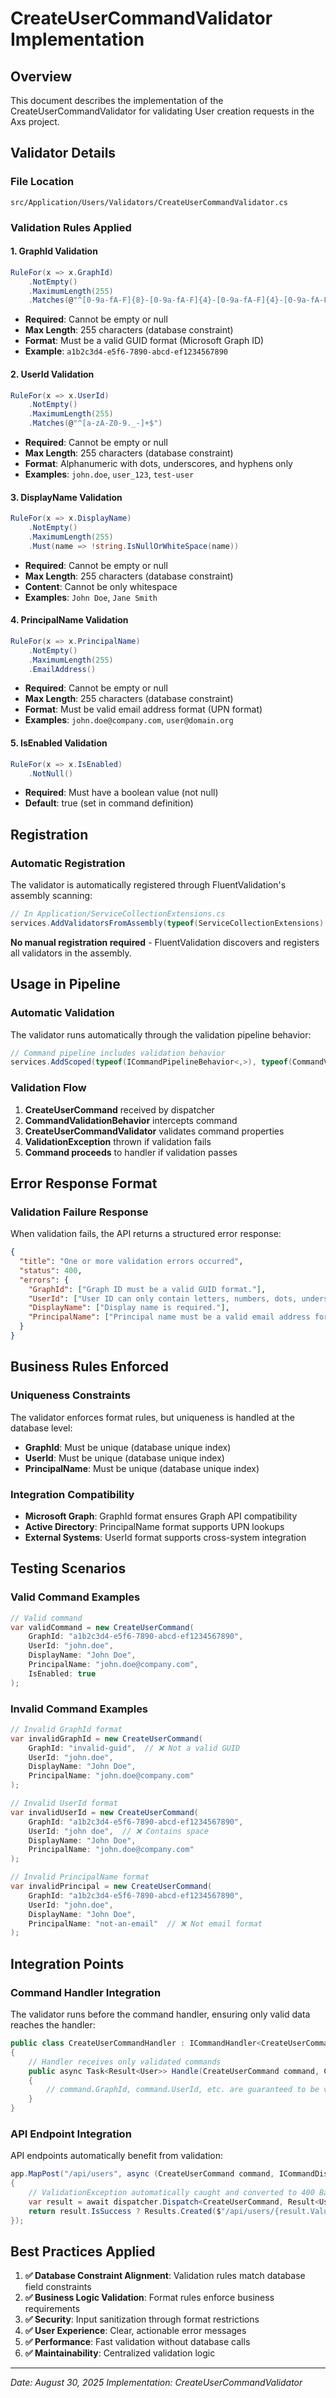 # CreateUserCommandValidator Implementation

## Overview
This document describes the implementation of the CreateUserCommandValidator for validating User creation requests in the Axs project.

## Validator Details

### **File Location**
`src/Application/Users/Validators/CreateUserCommandValidator.cs`

### **Validation Rules Applied**

#### **1. GraphId Validation**
```csharp
RuleFor(x => x.GraphId)
    .NotEmpty()
    .MaximumLength(255)
    .Matches(@"^[0-9a-fA-F]{8}-[0-9a-fA-F]{4}-[0-9a-fA-F]{4}-[0-9a-fA-F]{4}-[0-9a-fA-F]{12}$")
```
- **Required**: Cannot be empty or null
- **Max Length**: 255 characters (database constraint)
- **Format**: Must be a valid GUID format (Microsoft Graph ID)
- **Example**: `a1b2c3d4-e5f6-7890-abcd-ef1234567890`

#### **2. UserId Validation**
```csharp
RuleFor(x => x.UserId)
    .NotEmpty()
    .MaximumLength(255)
    .Matches(@"^[a-zA-Z0-9._-]+$")
```
- **Required**: Cannot be empty or null
- **Max Length**: 255 characters (database constraint)
- **Format**: Alphanumeric with dots, underscores, and hyphens only
- **Examples**: `john.doe`, `user_123`, `test-user`

#### **3. DisplayName Validation**
```csharp
RuleFor(x => x.DisplayName)
    .NotEmpty()
    .MaximumLength(255)
    .Must(name => !string.IsNullOrWhiteSpace(name))
```
- **Required**: Cannot be empty or null
- **Max Length**: 255 characters (database constraint)
- **Content**: Cannot be only whitespace
- **Examples**: `John Doe`, `Jane Smith`

#### **4. PrincipalName Validation**
```csharp
RuleFor(x => x.PrincipalName)
    .NotEmpty()
    .MaximumLength(255)
    .EmailAddress()
```
- **Required**: Cannot be empty or null
- **Max Length**: 255 characters (database constraint)
- **Format**: Must be valid email address format (UPN format)
- **Examples**: `john.doe@company.com`, `user@domain.org`

#### **5. IsEnabled Validation**
```csharp
RuleFor(x => x.IsEnabled)
    .NotNull()
```
- **Required**: Must have a boolean value (not null)
- **Default**: true (set in command definition)

## Registration

### **Automatic Registration**
The validator is automatically registered through FluentValidation's assembly scanning:

```csharp
// In Application/ServiceCollectionExtensions.cs
services.AddValidatorsFromAssembly(typeof(ServiceCollectionExtensions).Assembly);
```

**No manual registration required** - FluentValidation discovers and registers all validators in the assembly.

## Usage in Pipeline

### **Automatic Validation**
The validator runs automatically through the validation pipeline behavior:

```csharp
// Command pipeline includes validation behavior
services.AddScoped(typeof(ICommandPipelineBehavior<,>), typeof(CommandValidationBehavior<,>));
```

### **Validation Flow**
1. **CreateUserCommand** received by dispatcher
2. **CommandValidationBehavior** intercepts command
3. **CreateUserCommandValidator** validates command properties
4. **ValidationException** thrown if validation fails
5. **Command proceeds** to handler if validation passes

## Error Response Format

### **Validation Failure Response**
When validation fails, the API returns a structured error response:

```json
{
  "title": "One or more validation errors occurred",
  "status": 400,
  "errors": {
    "GraphId": ["Graph ID must be a valid GUID format."],
    "UserId": ["User ID can only contain letters, numbers, dots, underscores, and hyphens."],
    "DisplayName": ["Display name is required."],
    "PrincipalName": ["Principal name must be a valid email address format."]
  }
}
```

## Business Rules Enforced

### **Uniqueness Constraints**
The validator enforces format rules, but uniqueness is handled at the database level:
- **GraphId**: Must be unique (database unique index)
- **UserId**: Must be unique (database unique index)  
- **PrincipalName**: Must be unique (database unique index)

### **Integration Compatibility**
- **Microsoft Graph**: GraphId format ensures Graph API compatibility
- **Active Directory**: PrincipalName format supports UPN lookups
- **External Systems**: UserId format supports cross-system integration

## Testing Scenarios

### **Valid Command Examples**
```csharp
// Valid command
var validCommand = new CreateUserCommand(
    GraphId: "a1b2c3d4-e5f6-7890-abcd-ef1234567890",
    UserId: "john.doe",
    DisplayName: "John Doe",
    PrincipalName: "john.doe@company.com",
    IsEnabled: true
);
```

### **Invalid Command Examples**
```csharp
// Invalid GraphId format
var invalidGraphId = new CreateUserCommand(
    GraphId: "invalid-guid",  // ❌ Not a valid GUID
    UserId: "john.doe",
    DisplayName: "John Doe",
    PrincipalName: "john.doe@company.com"
);

// Invalid UserId format
var invalidUserId = new CreateUserCommand(
    GraphId: "a1b2c3d4-e5f6-7890-abcd-ef1234567890",
    UserId: "john doe",  // ❌ Contains space
    DisplayName: "John Doe",
    PrincipalName: "john.doe@company.com"
);

// Invalid PrincipalName format
var invalidPrincipal = new CreateUserCommand(
    GraphId: "a1b2c3d4-e5f6-7890-abcd-ef1234567890",
    UserId: "john.doe",
    DisplayName: "John Doe",
    PrincipalName: "not-an-email"  // ❌ Not email format
);
```

## Integration Points

### **Command Handler Integration**
The validator runs before the command handler, ensuring only valid data reaches the handler:

```csharp
public class CreateUserCommandHandler : ICommandHandler<CreateUserCommand, Result<User>>
{
    // Handler receives only validated commands
    public async Task<Result<User>> Handle(CreateUserCommand command, CancellationToken cancellationToken)
    {
        // command.GraphId, command.UserId, etc. are guaranteed to be valid
    }
}
```

### **API Endpoint Integration**
API endpoints automatically benefit from validation:

```csharp
app.MapPost("/api/users", async (CreateUserCommand command, ICommandDispatcher dispatcher) =>
{
    // ValidationException automatically caught and converted to 400 Bad Request
    var result = await dispatcher.Dispatch<CreateUserCommand, Result<User>>(command);
    return result.IsSuccess ? Results.Created($"/api/users/{result.Value.Id}", result.Value) : result.ToProblemDetails();
});
```

## Best Practices Applied

1. **✅ Database Constraint Alignment**: Validation rules match database field constraints
2. **✅ Business Logic Validation**: Format rules enforce business requirements
3. **✅ Security**: Input sanitization through format restrictions
4. **✅ User Experience**: Clear, actionable error messages
5. **✅ Performance**: Fast validation without database calls
6. **✅ Maintainability**: Centralized validation logic

---
*Date: August 30, 2025*
*Implementation: CreateUserCommandValidator*
